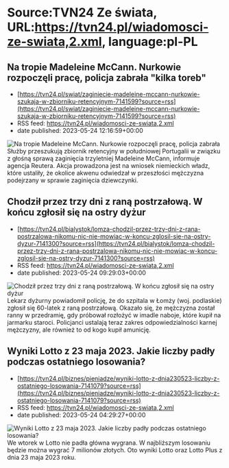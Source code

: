 # Source:TVN24 Ze świata, URL:https://tvn24.pl/wiadomosci-ze-swiata,2.xml, language:pl-PL

## Na tropie Madeleine McCann. Nurkowie rozpoczęli pracę, policja zabrała "kilka toreb"
 - [https://tvn24.pl/swiat/zaginiecie-madeleine-mccann-nurkowie-szukaja-w-zbiorniku-retencyjnym-7141599?source=rss](https://tvn24.pl/swiat/zaginiecie-madeleine-mccann-nurkowie-szukaja-w-zbiorniku-retencyjnym-7141599?source=rss)
 - RSS feed: https://tvn24.pl/wiadomosci-ze-swiata,2.xml
 - date published: 2023-05-24 12:16:59+00:00

<img alt="Na tropie Madeleine McCann. Nurkowie rozpoczęli pracę, policja zabrała " src="https://tvn24.pl/tvnmeteo/najnowsze/cdn-zdjecie-bw0qsu-sluzby-podczas-poszukiwan-w-poblizu-zbiornika-na-rzece-arade-7142107/alternates/LANDSCAPE_1280" />
    Służby przeszukują zbiornik retencyjny w południowej Portugalii w związku z głośną sprawą zaginięcia trzyletniej Madeleine McCann, informuje agencja Reutera. Akcja prowadzona jest na wniosek niemieckich władz, które ustaliły, że okolice akwenu odwiedzał w przeszłości mężczyzna podejrzany w sprawie zaginięcia dziewczynki.

## Chodził przez trzy dni z raną postrzałową. W końcu zgłosił się na ostry dyżur
 - [https://tvn24.pl/bialystok/lomza-chodzil-przez-trzy-dni-z-rana-postrzalowa-nikomu-nic-nie-mowiac-w-koncu-zglosil-sie-na-ostry-dyzur-7141300?source=rss](https://tvn24.pl/bialystok/lomza-chodzil-przez-trzy-dni-z-rana-postrzalowa-nikomu-nic-nie-mowiac-w-koncu-zglosil-sie-na-ostry-dyzur-7141300?source=rss)
 - RSS feed: https://tvn24.pl/wiadomosci-ze-swiata,2.xml
 - date published: 2023-05-24 09:29:03+00:00

<img alt="Chodził przez trzy dni z raną postrzałową. W końcu zgłosił się na ostry dyżur " src="https://tvn24.pl/najnowsze/cdn-zdjecie-12w8fq-probowal-rozlozyc-naboje-w-imadle-7141348/alternates/LANDSCAPE_1280" />
    Lekarz dyżurny powiadomił policję, że do szpitala w Łomży (woj. podlaskie) zgłosił się 60-latek z raną postrzałową. Okazało się, że mężczyzna został ranny w przedramię, gdy próbował rozłożyć w imadle naboje, które kupił na jarmarku staroci. Policjanci ustalają teraz zakres odpowiedzialności karnej mężczyzny, ale również to od kogo kupił amunicję.

## Wyniki Lotto z 23 maja 2023. Jakie liczby padły podczas ostatniego losowania?
 - [https://tvn24.pl/biznes/pieniadze/wyniki-lotto-z-dnia230523-liczby-z-ostatniego-losowania-7141079?source=rss](https://tvn24.pl/biznes/pieniadze/wyniki-lotto-z-dnia230523-liczby-z-ostatniego-losowania-7141079?source=rss)
 - RSS feed: https://tvn24.pl/wiadomosci-ze-swiata,2.xml
 - date published: 2023-05-24 04:29:27+00:00

<img alt="Wyniki Lotto z 23 maja 2023. Jakie liczby padły podczas ostatniego losowania?" src="https://tvn24.pl/najnowsze/cdn-zdjecie-m7iitz-lotto-s-shutterstock_275295956-5128640/alternates/LANDSCAPE_1280" />
    We wtorek w Lotto nie padła główna wygrana. W najbliższym losowaniu będzie można wygrać 7 milionów złotych. Oto wyniki Lotto oraz Lotto Plus z dnia 23 maja 2023 roku.

